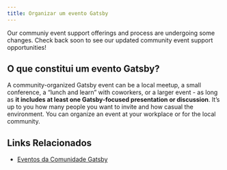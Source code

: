 ```yaml
---
title: Organizar um evento Gatsby
---
```


Our communiy event support offerings and process are undergoing some changes. Check back soon to see our updated community event support opportunities!

## O que constitui um evento Gatsby?

A community-organized Gatsby event can be a local meetup, a small conference, a “lunch and learn” with coworkers, or a larger event - as long as **it includes at least one Gatsby-focused presentation or discussion**. It’s up to you how many people you want to invite and how casual the environment. You can organize an event at your workplace or for the local community.

## Links Relacionados
- [Eventos da Comunidade Gatsby](/contributing/events)
